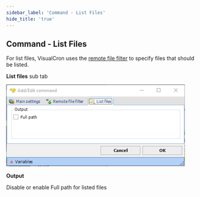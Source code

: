 ```yaml
---
sidebar_label: 'Command - List Files'
hide_title: 'true'
---
```


## Command - List Files

For list files, VisualCron uses the [remote file filter](job-tasks-remote-file-filter) to specify files that should be listed.

**List files** sub tab

![](../../../static/img/commandlistfiles.png)

**Output**

Disable or enable Full path for listed files